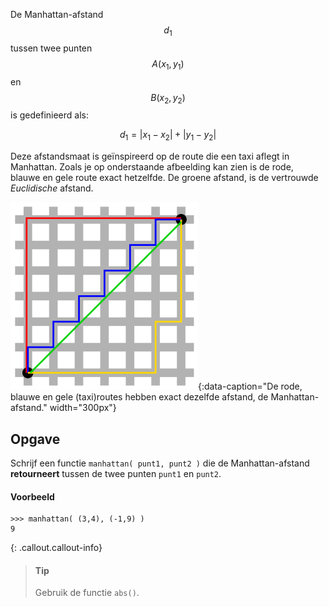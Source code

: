 De Manhattan-afstand $$d_1$$ tussen twee punten $$A(x_1,y_1)$$ en $$B(x_2,y_2)$$ is gedefinieerd als:

$$
d_1 = |x_1-x_2| + |y_1-y_2|
$$

Deze afstandsmaat is geïnspireerd op de route die een taxi aflegt in Manhattan. Zoals je op onderstaande afbeelding kan zien is de rode, blauwe en gele route exact hetzelfde. De groene afstand, is de vertrouwde *Euclidische* afstand.

![manhattan](media/manhattan.png "manhattan"){:data-caption="De rode, blauwe en gele (taxi)routes hebben exact dezelfde afstand, de Manhattan-afstand." width="300px"}


## Opgave
Schrijf een functie `manhattan( punt1, punt2 )` die de Manhattan-afstand **retourneert** tussen de twee punten `punt1` en `punt2`. 

#### Voorbeeld
```
>>> manhattan( (3,4), (-1,9) )
9
```

{: .callout.callout-info}
> #### Tip
> Gebruik de functie `abs()`.